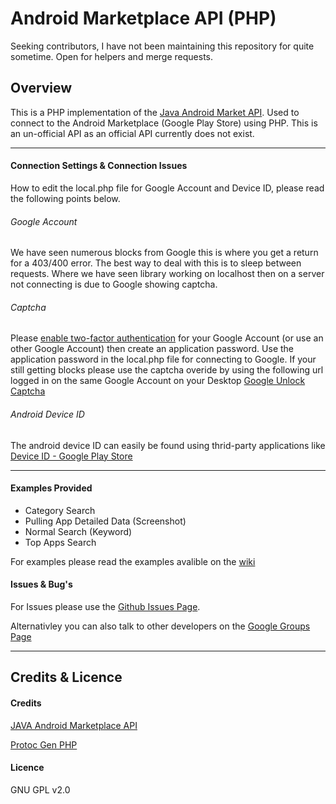 # Android Marketplace API (PHP)

Seeking contributors, I have not been maintaining this repository for quite sometime. Open for helpers and merge requests.

## Overview

This is a PHP implementation of the [Java Android Market API](http://code.google.com/p/android-market-api/). Used to connect to the Android Marketplace (Google Play Store) using PHP. This is an un-official API as an official API currently does not exist. 

***

#### Connection Settings & Connection Issues
How to edit the local.php file for Google Account and Device ID, please read the following points below.
###### Google Account
We have seen numerous blocks from Google this is where you get a return for a 403/400 error. The best way to deal with this is to sleep between requests. Where we have seen library working on localhost then on a server not connecting is due to Google showing captcha.

###### Captcha
Please [enable two-factor authentication](https://www.google.com/landing/2step/) for your Google Account (or use an other Google Account) then create an application password. Use the application password in the local.php file for connecting to Google. If your still getting blocks please use the captcha overide by using the following url logged in on the same Google Account on your Desktop [Google Unlock Captcha](https://accounts.google.com/DisplayUnlockCaptcha)

###### Android Device ID
The android device ID can easily be found using thrid-party applications like [Device ID - Google Play Store](https://play.google.com/store/apps/details?id=com.evozi.deviceid&hl=en)

***

#### Examples Provided
* Category Search
* Pulling App Detailed Data (Screenshot)
* Normal Search (Keyword)
* Top Apps Search

For examples please read the examples avalible on the [wiki](https://github.com/splitfeed/android-market-api-php/wiki)

#### Issues & Bug's
For Issues please use the [Github Issues Page](https://github.com/splitfeed/android-market-api-php/issues).

Alternativley you can also talk to other developers on the [Google Groups Page](https://groups.google.com/forum/#!forum/android-market-api-php)

***

## Credits & Licence

#### Credits
[JAVA Android Marketplace API](https://code.google.com/p/android-market-api/)

[Protoc Gen PHP](https://github.com/bramp/protoc-gen-php)

#### Licence
GNU GPL v2.0
